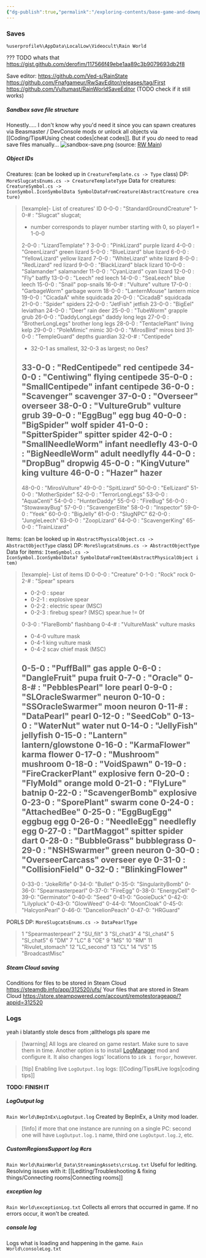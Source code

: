 ```yaml
---
{"dg-publish":true,"permalink":"/exploring-contents/base-game-and-downpour/technical-files/"}
---
```


### Saves
`%userprofile%\AppData\LocalLow\Videocult\Rain World`

??? TODO whats that
https://gist.github.com/derofim/117566f49ebe1aa89c3b9079693db2f8

Save editor: https://github.com/Ved-s/RainState
https://github.com/Fnafgameur/RwSavEditor/releases/tag/First
https://github.com/Vultumast/RainWorldSaveEditor
(TODO check if it still works)

##### Sandbox save file structure

Honestly..... I don't know why you'd need it since you can spawn creatures via Beasmaster / DevConsole mods or unlock all objects via [[Coding/Tips#Using cheat codes\|cheat codes]]. But if you *do* need to read save files manually...
![sandbox-save.png](/img/user/pics/sandbox-save.png)
(source: [RW Main](https://discord.com/channels/291184728944410624/296133304632213504/505218239853363200))
##### Object IDs

Creatures:
(can be looked up in `CreatureTemplate.cs -> Type` class)
DP: `MoreSlugcatsEnums.cs -> CreatureTemplateType`
Data for creatures: `CreatureSymbol.cs -> IconSymbol.IconSymbolData SymbolDataFromCreature(AbstractCreature creature)`

> [!example]- List of creatures' ID
> 0-0-0 : "StandardGroundCreature" 
> 1-0-\# : "Slugcat" slugcat; 
> - number corresponds to player number starting with 0, so player1 = 1-0-0
> 
> 2-0-0 : "LizardTemplate" ? 
> 3-0-0 : "PinkLizard" purple lizard 
> 4-0-0 : "GreenLizard" green lizard 
> 5-0-0 : "BlueLizard" blue lizard 
> 6-0-0 : "YellowLizard" yellow lizard 
> 7-0-0 : "WhiteLizard" white lizard 
> 8-0-0 : "RedLizard" red lizard 
> 9-0-0 : "BlackLizard" black lizard 
> 10-0-0 : "Salamander" salamander 
> 11-0-0 : "CyanLizard" cyan lizard 
> 12-0-0 : "Fly" batfly 
> 13-0-0 : "Leech" red leech 
> 14-0-0 : "SeaLeech" blue leech 
> 15-0-0 : "Snail" pop-snails 
> 16-0-\# : "Vulture" vulture
> 17-0-0 : "GarbageWorm" garbage worm 
> 18-0-0 : "LanternMouse" lantern mice 
> 19-0-0 : "CicadaA" white squidcada 
> 20-0-0 : "CicadaB" squidcada 
> 21-0-0 : "Spider" spiders 
> 22-0-0 : "JetFish" jetfish 
> 23-0-0 : "BigEel" leviathan 
> 24-0-0 : "Deer" rain deer 
> 25-0-0 : "TubeWorm" grapple grub 
> 26-0-0 : "DaddyLongLegs" daddy long legs 
> 27-0-0 : "BrotherLongLegs" brother long legs 
> 28-0-0 : "TentaclePlant" living kelp 
> 29-0-0 : "PoleMimic" mimic 
> 30-0-0 : "MirosBird" miros bird 
> 31-0-0 : "TempleGuard" depths guardian 
> 32-0-\# : "Centipede"
> - 32-0-1 as smallest, 32-0-3 as largest; no 0es?
> 
> 33-0-0 : "RedCentipede" red centipede 
> 34-0-0 : "Centiwing" flying centipede 
> 35-0-0 : "SmallCentipede" infant centipede 
> 36-0-0 : "Scavenger" scavenger 
> 37-0-0 : "Overseer" overseer 
> 38-0-0 : "VultureGrub" vulture grub 
> 39-0-0 : "EggBug" egg bug 
> 40-0-0 : "BigSpider" wolf spider 
> 41-0-0 : "SpitterSpider" spitter spider 
> 42-0-0 : "SmallNeedleWorm" infant needlefly 
> 43-0-0 : "BigNeedleWorm" adult needlyfly 
> 44-0-0 : "DropBug" dropwig 
> 45-0-0 : "KingVuture" king vulture 
> 46-0-0 : "Hazer" hazer 
> ---------------
> 48-0-0 : "MirosVulture"
> 49-0-0 : "SpitLizard"
> 50-0-0 : "EelLizard"
> 51-0-0 : "MotherSpider"
> 52-0-0 : "TerrorLongLegs"
> 53-0-0 : "AquaCenti"
> 54-0-0 : "HunterDaddy"
> 55-0-0 : "FireBug"
> 56-0-0 : "StowawayBug"
> 57-0-0 : "ScavengerElite"
> 58-0-0 : "Inspector"
> 59-0-0 : "Yeek"
> 60-0-0 : "BigJelly"
> 61-0-0 : "SlugNPC"
> 62-0-0 : "JungleLeech"
> 63-0-0 : "ZoopLizard"
> 64-0-0 : "ScavengerKing"
> 65-0-0 : "TrainLizard"


Items:
(can be looked up in `AbstractPhysicalObject.cs -> AbstractObjectType` class)
DP: `MoreSlugcatsEnums.cs -> AbstractObjectType`
Data for items: `ItemSymbol.cs -> IconSymbol.IconSymbolData? SymbolDataFromItem(AbstractPhysicalObject item)`
> [!example]- List of items ID
> 0-0-0 : "Creature"
> 0-1-0 : "Rock" rock 
> 0-2-\# : "Spear" spears
> - 0-2-0 : spear 
> - 0-2-1 : explosive spear
> - 0-2-2 : electric spear (MSC)
> - 0-2-3 : firebug spear? (MSC) spear.hue != 0f
> 
> 0-3-0 : "FlareBomb" flashbang 
> 0-4-\# : "VultureMask" vulture masks
> - 0-4-0 vulture mask 
> - 0-4-1 king vulture mask
> - 0-4-2 scav chief mask (MSC) 
> 
> 0-5-0 : "PuffBall" gas apple 
> 0-6-0 : "DangleFruit" pupa fruit 
> 0-7-0 : "Oracle"
> 0-8-\# : "PebblesPearl" lore pearl 
> 0-9-0 : "SLOracleSwarmer" neuron 
> 0-10-0 : "SSOracleSwarmer" moon neuron 
> 0-11-# : "DataPearl" pearl 
> 0-12-0 : "SeedCob"
> 0-13-0 : "WaterNut" water nut 
> 0-14-0 : "JellyFish" jellyfish 
> 0-15-0 : "Lantern" lantern/glowstone 
> 0-16-0 : "KarmaFlower" karma flower 
> 0-17-0 : "Mushroom" mushroom 
> 0-18-0 : "VoidSpawn" 
> 0-19-0 : "FireCrackerPlant" explosive fern 
> 0-20-0 : "FlyMold" orange mold 
> 0-21-0 : "FlyLure" batnip 
> 0-22-0 : "ScavengerBomb" explosive 
> 0-23-0 : "SporePlant" swarm cone
> 0-24-0 : "AttachedBee" 
> 0-25-0 : "EggBugEgg" eggbug egg 
> 0-26-0 : "NeedleEgg" needlefly egg 
> 0-27-0 : "DartMaggot" spitter spider dart
> 0-28-0 : "BubbleGrass" bubblegrass 
> 0-29-0 : "NSHSwarmer" green neuron 
> 0-30-0 : "OverseerCarcass" overseer eye
> 0-31-0 : "CollisionField"
> 0-32-0 : "BlinkingFlower"
> ---------------
> 0-33-0 : "JokeRifle"
> 0-34-0: "Bullet"
> 0-35-0: "SingularityBomb"
> 0-36-0: "Spearmasterpearl"
> 0-37-0: "FireEgg"
> 0-38-0: "EnergyCell"
> 0-39-0: "Germinator"
> 0-40-0: "Seed"
> 0-41-0: "GooieDuck"
> 0-42-0: "Lilypluck"
> 0-43-0: "GlowWeed"
> 0-44-0: "MoonCloak"
> 0-45-0: "HalcyonPearl"
> 0-46-0: "DancelionPeach"
> 0-47-0: "HRGuard"

PORLS
DP: `MoreSlugcatsEnums.cs -> DataPearlType`
> 1 "Spearmasterpearl"
> 2 "SU_filt" 
> 3 "SI_chat3"
> 4 "SI_chat4"
> 5 "SI_chat5"
> 6 "DM"
> 7 "LC"
> 8 "OE"
> 9 "MS"
> 10 "RM"
> 11 "Rivulet_stomach"
> 12 "LC_second"
> 13 "CL" 
> 14 "VS"
> 15 "BroadcastMisc"
##### Steam Cloud saving
Conditions for files to be stored in Steam Cloud
https://steamdb.info/app/312520/ufs/
Your files that are stored in Steam Cloud
https://store.steampowered.com/account/remotestorageapp/?appid=312520

### Logs
yeah i blatantly stole descs from ;allthelogs pls spare me
> [!warning] All logs are cleared on game restart. Make sure to save them in time.
> Another option is to install [LogManager](https://steamcommunity.com/sharedfiles/filedetails/?id=3138158069) mod and configure it. It also changes logs' locations to `idk i forgor`, however.

> [!tip] Enabling live `LogOutput.log` logs: [[Coding/Tips#Live logs\|coding tips]]

**TODO: FINISH IT**
##### LogOutput log
`Rain World\BepInEx\LogOutput.log`
Created by BepInEx, a Unity mod loader.
> [!info] if more that one instance are running on a single PC:
> second one will have `LogOutput.log.1` name, third one `LogOutput.log.2`, etc. 
##### CustomRegionsSupport log #crs 
`Rain World\RainWorld_Data\StreamingAssets\crsLog.txt`
Useful for lediting. 
Resolving issues with it: [[Lediting/Troubleshooting & fixing things/Connecting rooms\|Connecting rooms]]
##### exception log
`Rain World\exceptionLog.txt`
Collects all errors that occurred in game. If no errors occur, it won't be created. 
##### console log
Logs what is loading and happening in the game.
`Rain World\consoleLog.txt`